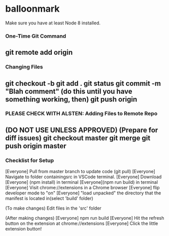# balloonmark

Make sure you have at least Node 8 installed.
### One-Time Git Command

git remote add origin <url>
---
### Changing Files

git checkout -b <branchname>
git add .
git status
git commit -m "Blah comment"
(do this until you have something working, then)
git push origin <branchname>
---
### PLEASE CHECK WITH ALSTEN: Adding Files to Remote Repo

(DO NOT USE UNLESS APPROVED) (Prepare for diff issues)
git checkout master
git merge <branchname>
git push origin master
---
### Checklist for Setup

[Everyone] Pull from master branch to update code (git pull)
[Everyone] Navigate to folder containingsrc in VSCode terminal. 
[Everyone] Download 
[Everyone] (npm install) in terminal
[Everyone](npm run build) in terminal
[Everyone] Visit chrome://extensions in a Chrome browser
[Everyone] flip developer mode to "on"
[Everyone] "load unpacked" the directory that the manifest is located in(select 'build' folder)

(To make changes)
Edit files in the 'src' folder

(After making changes)
[Everyone] npm run build
[Everyone] Hit the refresh button on the extension at chrome://extensions
[Everyone] Click the little extension button!